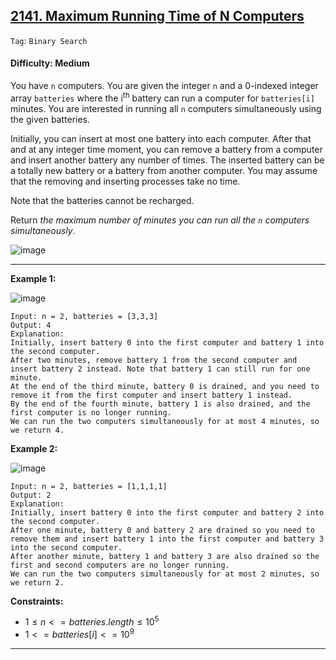 ## [2141. Maximum Running Time of N Computers](https://leetcode.com/problems/maximum-running-time-of-n-computers/)

```Tag```: ```Binary Search```

#### Difficulty: Medium

You have ```n``` computers. You are given the integer ```n``` and a 0-indexed integer array ```batteries``` where the i<sup>th</sup> battery can run a computer for ```batteries[i]``` minutes. You are interested in running all ```n``` computers simultaneously using the given batteries.

Initially, you can insert at most one battery into each computer. After that and at any integer time moment, you can remove a battery from a computer and insert another battery any number of times. The inserted battery can be a totally new battery or a battery from another computer. You may assume that the removing and inserting processes take no time.

Note that the batteries cannot be recharged.

Return _the maximum number of minutes you can run all the ```n``` computers simultaneously_.

![image](https://github.com/quananhle/Python/assets/35042430/bcc51552-39c4-4f50-8237-4017670837fa)

---

__Example 1:__

![image](https://assets.leetcode.com/uploads/2022/01/06/example1-fit.png)
```
Input: n = 2, batteries = [3,3,3]
Output: 4
Explanation: 
Initially, insert battery 0 into the first computer and battery 1 into the second computer.
After two minutes, remove battery 1 from the second computer and insert battery 2 instead. Note that battery 1 can still run for one minute.
At the end of the third minute, battery 0 is drained, and you need to remove it from the first computer and insert battery 1 instead.
By the end of the fourth minute, battery 1 is also drained, and the first computer is no longer running.
We can run the two computers simultaneously for at most 4 minutes, so we return 4.
```

__Example 2:__

![image](https://assets.leetcode.com/uploads/2022/01/06/example2.png)

```
Input: n = 2, batteries = [1,1,1,1]
Output: 2
Explanation: 
Initially, insert battery 0 into the first computer and battery 2 into the second computer. 
After one minute, battery 0 and battery 2 are drained so you need to remove them and insert battery 1 into the first computer and battery 3 into the second computer. 
After another minute, battery 1 and battery 3 are also drained so the first and second computers are no longer running.
We can run the two computers simultaneously for at most 2 minutes, so we return 2.
```

__Constraints:__

- $1 \le n <= batteries.length \le 10^{5}$
- $1 <= batteries[i] <= 10^{9}$

---
